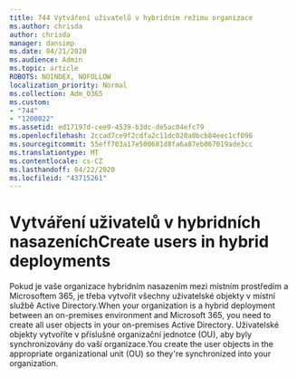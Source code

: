 ```yaml
---
title: 744 Vytváření uživatelů v hybridním režimu organizace
ms.author: chrisda
author: chrisda
manager: dansimp
ms.date: 04/21/2020
ms.audience: Admin
ms.topic: article
ROBOTS: NOINDEX, NOFOLLOW
localization_priority: Normal
ms.collection: Adm_O365
ms.custom:
- "744"
- "1200022"
ms.assetid: ed17197d-cee9-4539-b3dc-de5ac04efc79
ms.openlocfilehash: 2ccad7ce9f2cdfa2c11dc020a0bcb84eec1cf096
ms.sourcegitcommit: 55eff703a17e500681d8fa6a87eb067019ade3cc
ms.translationtype: MT
ms.contentlocale: cs-CZ
ms.lasthandoff: 04/22/2020
ms.locfileid: "43715261"
---
```

# <a name="create-users-in-hybrid-deployments"></a><span data-ttu-id="bc6aa-102">Vytváření uživatelů v hybridních nasazeních</span><span class="sxs-lookup"><span data-stu-id="bc6aa-102">Create users in hybrid deployments</span></span>

<span data-ttu-id="bc6aa-103">Pokud je vaše organizace hybridním nasazením mezi místním prostředím a Microsoftem 365, je třeba vytvořit všechny uživatelské objekty v místní službě Active Directory.</span><span class="sxs-lookup"><span data-stu-id="bc6aa-103">When your organization is a hybrid deployment between an on-premises environment and Microsoft 365, you need to create all user objects in your on-premises Active Directory.</span></span> <span data-ttu-id="bc6aa-104">Uživatelské objekty vytvoříte v příslušné organizační jednotce (OU), aby byly synchronizovány do vaší organizace.</span><span class="sxs-lookup"><span data-stu-id="bc6aa-104">You create the user objects in the appropriate organizational unit (OU) so they're synchronized into your organization.</span></span>
